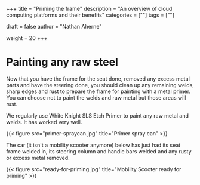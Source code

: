 +++
title = "Priming the frame"
description = "An overview of cloud computing platforms and their benefits"
categories = [""]
tags = [""]

draft = false
author = "Nathan Aherne"

weight = 20
+++

# Painting any raw steel

Now that you have the frame for the seat done, removed any excess metal parts and have the steering done, you should clean up any remaining welds, sharp edges and rust to prepare the frame for painting with a metal primer. You can choose not to paint the welds and raw metal but those areas will rust.

We regularly use White Knight SLS Etch Primer to paint any raw metal and welds. It has worked very well.

{{< figure src="primer-spraycan.jpg" title="Primer spray can" >}}

The car (it isn't a mobility scooter anymore) below has just had its seat frame welded in, its steering column and handle bars welded and any rusty or excess metal removed.

{{< figure src="ready-for-priming.jpg" title="Mobility Scooter ready for priming" >}}